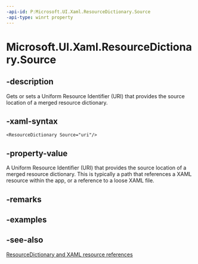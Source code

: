 ```yaml
---
-api-id: P:Microsoft.UI.Xaml.ResourceDictionary.Source
-api-type: winrt property
---
```


<!-- Property syntax
public Windows.Foundation.Uri Source { get;  set; }
-->

# Microsoft.UI.Xaml.ResourceDictionary.Source

## -description
Gets or sets a Uniform Resource Identifier (URI) that provides the source location of a merged resource dictionary.

## -xaml-syntax
```xaml
<ResourceDictionary Source="uri"/>
```


## -property-value
A Uniform Resource Identifier (URI) that provides the source location of a merged resource dictionary. This is typically a path that references a XAML resource within the app, or a reference to a loose XAML file.

## -remarks

## -examples

## -see-also
[ResourceDictionary and XAML resource references](/windows/uwp/controls-and-patterns/resourcedictionary-and-xaml-resource-references)
